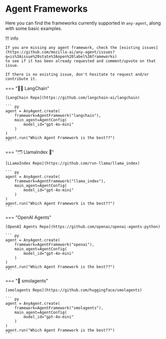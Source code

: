 # Agent Frameworks

Here you can find the frameworks currently supported in `any-agent`, along with some basic examples.

!!! info

    If you are missing any agent framework, check the [existing issues](https://github.com/mozilla-ai/any-agent/issues?q=is%3Aissue%20state%3Aopen%20label%3Aframeworks)
    to see if it has been already requested and comment/upvote on that issue.

    If there is no existing issue, don't hesitate to request and/or contribute it.

=== "🦜🔗 LangChain"

    [LangChain Repo](https://github.com/langchain-ai/langchain)

    ``` py
    agent = AnyAgent.create(
        framework=AgentFramework("langchain"),
        main_agent=AgentConfig(
            model_id="gpt-4o-mini"
        )
    )
    agent.run("Which Agent Framework is the best??")
    ```

=== "🗂️ LlamaIndex 🦙"

    [LLamaIndex Repo](https://github.com/run-llama/llama_index)

    ``` py
    agent = AnyAgent.create(
        framework=AgentFramework("llama_index"),
        main_agent=AgentConfig(
            model_id="gpt-4o-mini"
        )
    )
    agent.run("Which Agent Framework is the best??")
    ```

=== "OpenAI Agents"

    [OpenAI Agents Repo](https://github.com/openai/openai-agents-python)

    ``` py
    agent = AnyAgent.create(
        framework=AgentFramework("openai"),
        main_agent=AgentConfig(
            model_id="gpt-4o-mini"
        )
    )
    agent.run("Which Agent Framework is the best??")
    ```

=== "🤗 smolagents"

    [smolagents Repo](https://github.com/huggingface/smolagents)

    ``` py
    agent = AnyAgent.create(
        framework=AgentFramework("smolagents"),
        main_agent=AgentConfig(
            model_id="gpt-4o-mini"
        )
    )
    agent.run("Which Agent Framework is the best??")
    ```
